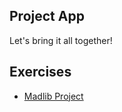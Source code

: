 ## Project App

Let's bring it all together!


## Exercises
    
- [Madlib Project](./exercises/PROJECT-madlib-challenge.md)
